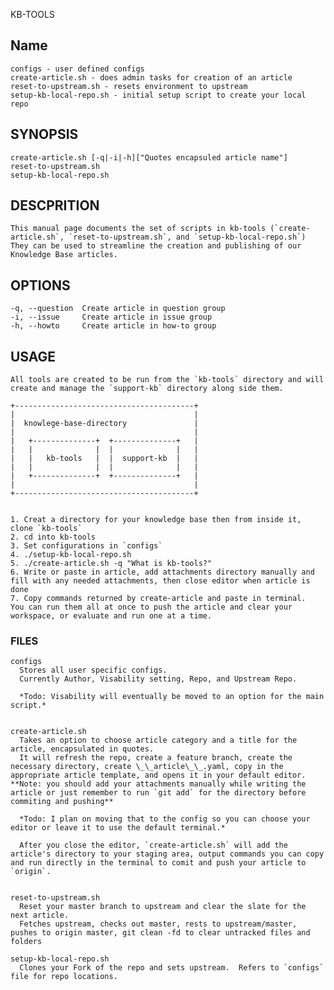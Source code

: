 KB-TOOLS

## Name
    configs - user defined configs
    create-article.sh - does admin tasks for creation of an article
    reset-to-upstream.sh - resets environment to upstream
    setup-kb-local-repo.sh - initial setup script to create your local repo

## SYNOPSIS

    create-article.sh [-q|-i|-h]["Quotes encapsuled article name"]
    reset-to-upstream.sh
    setup-kb-local-repo.sh

## DESCPRITION
    This manual page documents the set of scripts in kb-tools (`create-article.sh`, `reset-to-upstream.sh`, and `setup-kb-local-repo.sh`)  
    They can be used to streamline the creation and publishing of our Knowledge Base articles. 


## OPTIONS
    -q, --question  Create article in question group
    -i, --issue     Create article in issue group
    -h, --howto     Create article in how-to group

## USAGE
    All tools are created to be run from the `kb-tools` directory and will create and manage the `support-kb` directory along side them.  

    +----------------------------------------+
    |                                        |
    |  knowlege-base-directory               |
    |                                        |
    |   +--------------+  +--------------+   |
    |   |              |  |              |   |
    |   |   kb-tools   |  |  support-kb  |   |
    |   |              |  |              |   |
    |   +--------------+  +--------------+   |
    |                                        |
    +----------------------------------------+
    
    
    1. Creat a directory for your knowledge base then from inside it, clone `kb-tools`
    2. cd into kb-tools
    3. Set configurations in `configs`
    4. ./setup-kb-local-repo.sh
    5. ./create-article.sh -q "What is kb-tools?"
    6. Write or paste in article, add attachments directory manually and fill with any needed attachments, then close editor when article is done
    7. Copy commands returned by create-article and paste in terminal.  You can run them all at once to push the article and clear your workspace, or evaluate and run one at a time.


### FILES
    configs  
      Stores all user specific configs.  
      Currently Author, Visability setting, Repo, and Upstream Repo.  
    
      *Todo: Visability will eventually be moved to an option for the main script.*
    
    
    create-article.sh  
      Takes an option to choose article category and a title for the article, encapsulated in quotes.  
      It will refresh the repo, create a feature branch, create the necessary directory, create \_\_article\_\_.yaml, copy in the appropriate article template, and opens it in your default editor.  **Note: you should add your attachments manually while writing the article or just remember to run `git add` for the directory before commiting and pushing**  
    
      *Todo: I plan on moving that to the config so you can choose your editor or leave it to use the default terminal.*  
    
      After you close the editor, `create-article.sh` will add the article's directory to your staging area, output commands you can copy and run directly in the terminal to comit and push your article to `origin`.  
    
    
    reset-to-upstream.sh  
      Reset your master branch to upstream and clear the slate for the next article.  
      Fetches upstream, checks out master, rests to upstream/master, pushes to origin master, git clean -fd to clear untracked files and folders
    
    setup-kb-local-repo.sh  
      Clones your Fork of the repo and sets upstream.  Refers to `configs` file for repo locations.
    
    
    
    
